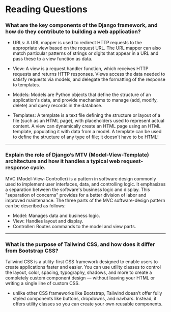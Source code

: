 # Reading Questions

### What are the key components of the Django framework, and how do they contribute to building a web application?

- URLs: A URL mapper is used to redirect HTTP requests to the appropriate view based on the request URL. The URL mapper can also match particular patterns of strings or digits that appear in a URL and pass these to a view function as data.

- View: A view is a request handler function, which receives HTTP requests and returns HTTP responses. Views access the data needed to satisfy requests via models, and delegate the formatting of the response to templates.

- Models: Models are Python objects that define the structure of an application's data, and provide mechanisms to manage (add, modify, delete) and query records in the database.

- Templates: A template is a text file defining the structure or layout of a file (such as an HTML page), with placeholders used to represent actual content. A view can dynamically create an HTML page using an HTML template, populating it with data from a model. A template can be used to define the structure of any type of file; it doesn't have to be HTML!

---

### Explain the role of Django’s MTV (Model-View-Template) architecture and how it handles a typical web request-response cycle.

MVC (Model-View-Controller) is a pattern in software design commonly used to implement user interfaces, data, and controlling logic. It emphasizes a separation between the software's business logic and display. This "separation of concerns" provides for a better division of labor and improved maintenance.
The three parts of the MVC software-design pattern can be described as follows:

- Model: Manages data and business logic.
- View: Handles layout and display.
- Controller: Routes commands to the model and view parts.

---

### What is the purpose of Tailwind CSS, and how does it differ from Bootstrap CSS?

Tailwind CSS is a utility-first CSS framework designed to enable users to create applications faster and easier. You can use utility classes to control the layout, color, spacing, typography, shadows, and more to create a completely custom component design — without leaving your HTML or writing a single line of custom CSS.

- unlike other CSS frameworks like Bootstrap, Tailwind doesn’t offer fully styled components like buttons, dropdowns, and navbars. Instead, it offers utility classes so you can create your own reusable components.